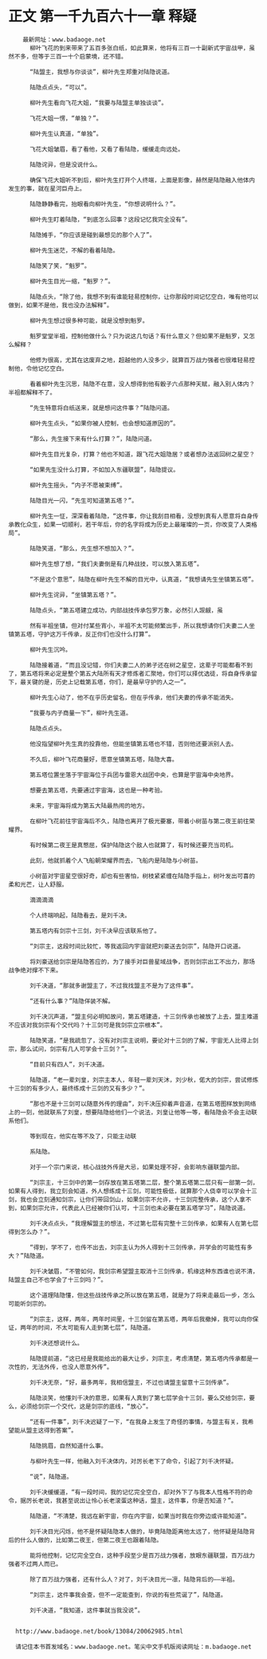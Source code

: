 # 正文 第一千九百六十一章 释疑
        最新网址：www.badaoge.net
          柳叶飞花的到来带来了五百多张白纸，如此算来，他将有三百一十副新式宇宙战甲，虽然不多，但等于三百一十个启蒙境，还不错。
      
          “陆盟主，我想与你谈谈”，柳叶先生郑重对陆隐说道。
      
          陆隐点点头，“可以”。
      
          柳叶先生看向飞花大姐，“我要与陆盟主单独谈谈”。
      
          飞花大姐一愣，“单独？”。
      
          柳叶先生认真道，“单独”。
      
          飞花大姐皱眉，看了看他，又看了看陆隐，缓缓走向远处。
      
          陆隐诧异，但是没说什么。
      
          确保飞花大姐听不到后，柳叶先生打开个人终端，上面是影像，赫然是陆隐融入他体内发生的事，就在星河巨舟上。
      
          陆隐静静看完，抬眼看向柳叶先生，“你想说明什么？”。
      
          柳叶先生盯着陆隐，“到底怎么回事？这段记忆我完全没有”。
      
          陆隐摊手，“你应该是碰到最想见的那个人了”。
      
          柳叶先生迷茫，不解的看着陆隐。
      
          陆隐笑了笑，“魁罗”。
      
          柳叶先生目光一缩，“魁罗？”。
      
          陆隐点头，“除了他，我想不到有谁能轻易控制你，让你那段时间记忆空白，唯有他可以做到，如果不是他，我也没办法解释”。
      
          柳叶先生想过很多种可能，就是没想到魁罗。
      
          魁罗堂堂半祖，控制他做什么？只为说这几句话？有什么意义？但如果不是魁罗，又怎么解释？
      
          他修为很高，尤其在这废弃之地，超越他的人没多少，就算百万战力强者也很难轻易控制他，令他记忆空白。
      
          看着柳叶先生沉思，陆隐不在意，没人想得到他有骰子六点那种天赋，融入别人体内？半祖都解释不了。
      
          “先生特意将白纸送来，就是想问这件事？”陆隐问道。
      
          柳叶先生点头，“如果你被人控制，也会想知道原因的”。
      
          “那么，先生接下来有什么打算？”，陆隐问道。
      
          柳叶先生目光复杂，打算？他也不知道，跟飞花大姐隐居？或者想办法返回树之星空？
      
          “如果先生没什么打算，不如加入东疆联盟”，陆隐提议。
      
          柳叶先生摇头，“内子不愿被束缚”。
      
          陆隐目光一闪，“先生可知道第五塔？”。
      
          柳叶先生一怔，深深看着陆隐，“这件事，你让我刮目相看，没想到真有人愿意将自身传承教化众生，如果一切顺利，若干年后，你的名字将成为历史上最璀璨的一页，你改变了人类格局”。
      
          陆隐笑道，“那么，先生想不想加入？”。
      
          柳叶先生想了想，“我们夫妻倒是有几种战技，可以放入第五塔”。
      
          “不是这个意思”，陆隐在柳叶先生不解的目光中，认真道，“我想请先生坐镇第五塔”。
      
          柳叶先生诧异，“坐镇第五塔？”。
      
          陆隐点头，“第五塔建立成功，内部战技传承包罗万象，必然引人觊觎，虽
      
          然有半祖坐镇，但对付某些宵小，半祖不太可能频繁出手，所以我想请你们夫妻二人坐镇第五塔，守护这万千传承，反正你们也没什么打算”。
      
          柳叶先生沉吟。
      
          陆隐接着道，“而且没记错，你们夫妻二人的弟子还在树之星空，这辈子可能都看不到了，第五塔将来必定是整个第五大陆所有天才修炼者汇聚地，你们可以择优选徒，将自身传承留下，最关键的是，历史上记载第五塔，你们，是最早守护的人之一”。
      
          柳叶先生心动了，他不在乎历史留名，但在乎传承，他们夫妻的传承不能消失。
      
          “我要与内子商量一下”，柳叶先生道。
      
          陆隐点点头。
      
          他没指望柳叶先生真的投靠他，但能坐镇第五塔也不错，否则他还要派别人去。
      
          不久后，柳叶飞花商量好，愿意坐镇第五塔，陆隐大喜。
      
          第五塔位置坐落于宇宙海位于兵团与雷恩大战团中央，也算是宇宙海中央地界。
      
          想要去第五塔，先要通过宇宙海，这也是一种考验。
      
          未来，宇宙海将成为第五大陆最热闹的地方。
      
          在柳叶飞花前往宇宙海后不久，陆隐也离开了极光要塞，带着小树苗与第二夜王前往荣耀界。
      
          有时候第二夜王是真憋屈，保护陆隐这个敌人也就算了，有时候还要充当司机。
      
          此刻，他就抓着个人飞船朝荣耀界而去，飞船内是陆隐与小树苗。
      
          小树苗对宇宙星空很好奇，却也有些害怕，树枝紧紧缠在陆隐手指上，树叶发出可喜的柔和光芒，让人舒服。
      
          滴滴滴滴
      
          个人终端响起，陆隐看去，是刘千决。
      
          第五塔内有剑宗十三剑，刘千决早应该联系他了。
      
          “刘宗主，这段时间比较忙，等我返回内宇宙就把刘豪送去剑宗”，陆隐开口说道。
      
          将刘豪送给剑宗是陆隐答应的，为了接手对巨兽星域战争，否则剑宗出工不出力，那场战争绝对撑不下来。
      
          刘千决道，“那就多谢盟主了，不过我找盟主不是为了这件事”。
      
          “还有什么事？”陆隐佯装不解。
      
          刘千决沉声道，“盟主何必明知故问，第五塔建造，十三剑传承也被放了上去，盟主难道不应该对我剑宗有个交代吗？十三剑可是我剑宗立宗根本”。
      
          陆隐笑道，“是我疏忽了，没有对刘宗主说明，要论对十三剑的了解，宇宙无人比得上剑宗，那么试问，剑宗有几人可学会十三剑？”。
      
          “目前只有四人”，刘千决道。
      
          陆隐道，“老一辈刘皇，刘宗主本人，年轻一辈刘天沐，刘少秋，偌大的剑宗，尝试修炼十三剑的有多少人，最终练成十三剑的又有多少？”。
      
          “那也不是十三剑可以随意外传的理由”，刘千决压抑着声音道，在第五塔图样放到网络上的一刻，他就联系了刘皇，想要陆隐给他们一个说法，刘皇让他等一等，看陆隐会不会主动联系他们。
      
          等到现在，他实在等不及了，只能主动联
      
          系陆隐。
      
          对于一个宗门来说，核心战技外传是大忌，如果处理不好，会影响东疆联盟内部。
      
          “刘宗主，十三剑中的第一剑存放在第五塔第二层，整个第五塔第二层只有一部第一剑，如果有人得到，我立刻会知道，外人想练成十三剑，可能性极低，就算那个人侥幸可以学会十三剑，我也会立刻通知剑宗，让你们带回剑山，如果剑宗不允许，十三剑完整传承，这个人拿不到，如果剑宗允许，代表此人已经被你们认可，十三剑也未必要在第五塔学习”，陆隐说道。
      
          刘千决点点头，“我理解盟主的想法，不过第七层有完整十三剑传承，如果有人在第七层得到怎么办？”。
      
          “得到，学不了，也传不出去，刘宗主认为外人得到十三剑传承，并学会的可能性有多大？”陆隐道。
      
          刘千决皱眉，“不管如何，我剑宗希望盟主取消十三剑传承，机缘这种东西谁也说不清，陆盟主自己不也学会了十三剑吗？”。
      
          这个道理陆隐懂，但这些战技传承之所以放在第五塔，就是为了将来走最后一步，怎么可能听剑宗的。
      
          “刘宗主，这样，两年，两年时间里，十三剑留在第五塔，两年后我撤掉，我可以向你保证，两年的时间，不太可能有人走到第七层”，陆隐道。
      
          刘千决还想说什么。
      
          陆隐提前道，“这已经是我能给出的最大让步，刘宗主，考虑清楚，第五塔内传承都是一次性的，无法外传，也没人愿意外传”。
      
          刘千决无奈，“好，最多两年，我相信盟主，不过也请盟主留意十三剑传承”。
      
          陆隐淡笑，他懂刘千决的意思，如果有人真到了第七层学会十三剑，要么交给剑宗，要么，必须给剑宗一个交代，这是剑宗的底线，“放心”。
      
          “还有一件事”，刘千决迟疑了一下，“在我身上发生了奇怪的事情，与盟主有关，我希望能从盟主这得到答案”。
      
          陆隐挑眉，自然知道什么事。
      
          与柳叶先生一样，他融入刘千决体内，对厉长老下了命令，引起了刘千决怀疑。
      
          “说”，陆隐道。
      
          刘千决缓缓道，“有一段时间，我的记忆完全空白，却对外下了与我本人性格不符的命令，据厉长老说，我甚至说出让怜心长老滚蛋这种话，盟主，这件事，你是否知道？”。
      
          陆隐道，“不清楚，我远在新宇宙，你在内宇宙，如果当时我在你旁边或许能知道”。
      
          刘千决目光闪烁，他不是怀疑陆隐本人做的，毕竟陆隐距离他太远了，他怀疑是陆隐背后的什么人做的，比如第二夜王，但第二夜王也跟着陆隐。
      
          能将他控制，记忆完全空白，这种手段至少是百万战力强者，放眼东疆联盟，百万战力强者不过两人而已。
      
          除了百万战力强者，还有什么人？对了，刘千决目光一凛，陆隐背后的——半祖。
      
          “刘宗主，这件事我会查，但不一定能查到，你说的有些荒诞了”，陆隐道。
      
          刘千决道，“我知道，这件事就当我没说”。
      
      
      http://www.badaoge.net/book/13084/20062985.html
      
      请记住本书首发域名：www.badaoge.net。笔尖中文手机版阅读网址：m.badaoge.net